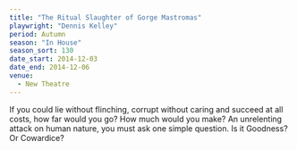 ```yaml
---
title: "The Ritual Slaughter of Gorge Mastromas"
playwright: "Dennis Kelley"
period: Autumn
season: "In House"
season_sort: 130
date_start: 2014-12-03
date_end: 2014-12-06
venue:
  - New Theatre
---
```


If you could lie without flinching, corrupt without caring and succeed at all costs, how far would you go? How much would you make? An unrelenting attack on human nature, you must ask one simple question. Is it Goodness? Or Cowardice?
